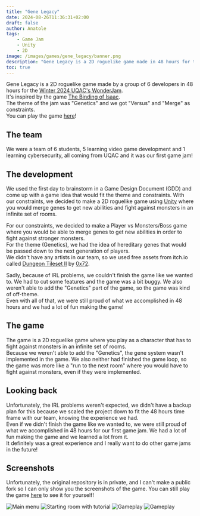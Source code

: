 ```yaml
---
title: "Gene Legacy"
date: 2024-08-26T11:36:31+02:00
draft: false
author: Anatole
tags:
    - Game Jam
    - Unity
    - 2D
image: /images/games/gene_legacy/banner.png
description: "Gene Legacy is a 2D roguelike game made in 48 hours for the Winter 2024 UQAC's WonderJam."
toc: true
---
```


Gene Legacy is a 2D roguelike game made by a group of 6 developers in 48 hours for the [Winter 2024 UQAC's WonderJam](https://itch.io/jam/wonderjam-uqac-h24).<br>
It's inspired by the game [The Binding of Isaac](https://store.steampowered.com/app/113200/The_Binding_of_Isaac/).<br>
The theme of the jam was "Genetics" and we got "Versus" and "Merge" as constraints. <br>
You can play the game [here](https://okane-e.itch.io/gene-legacy)!

## The team

We were a team of 6 students, 5 learning video game development and 1 learning cybersecurity, all coming from UQAC and it was our first game jam!<br>

## The development
We used the first day to brainstorm in a Game Design Document (GDD) and come up with a game idea that would fit the theme and constraints. With our constraints, we decided to make a 2D roguelike game using [Unity](https://unity.com) where you would merge genes to get new abilities and fight against monsters in an infinite set of rooms. <br>

For our constraints, we decided to make a Player vs Monsters/Boss game where you would be able to merge genes to get new abilities in order to fight against stronger monsters. <br>
For the theme (Genetics), we had the idea of hereditary genes that would be passed down to the next generation of players. <br>
We didn't have any artists in our team, so we used free assets from itch.io called [Dungeon Tileset II](https://0x72.itch.io/dungeontileset-ii) by [0x72](https://0x72.itch.io). <br>

Sadly, because of IRL problems, we couldn't finish the game like we wanted to. We had to cut some features and the game was a bit buggy. We also weren't able to add the "Genetics" part of the game, so the game was kind of off-theme. <br>
Even with all of that, we were still proud of what we accomplished in 48 hours and we had a lot of fun making the game! <br>

## The game

The game is a 2D roguelike game where you play as a character that has to fight against monsters in an infinite set of rooms. <br>
Because we weren't able to add the "Genetics", the gene system wasn't implemented in the game. We also neither had finished the game loop, so the game was more like a "run to the next room" where you would have to fight against monsters, even if they were implemented. <br>

## Looking back

Unfortunately, the IRL problems weren't expected, we didn't have a backup plan for this because we scaled the project down to fit the 48 hours time frame with our team, knowing the experience we had. <br>
Even if we didn't finish the game like we wanted to, we were still proud of what we accomplished in 48 hours for our first game jam. We had a lot of fun making the game and we learned a lot from it. <br>
It definitely was a great experience and I really want to do other game jams in the future! <br>

## Screenshots
Unfortunately, the original repository is in private, and I can't make a public fork so I can only show you the screenshots of the game.
You can still play the game [here](https://okane-e.itch.io/gene-legacy) to see it for yourself! <br>

![Main menu](/images/games/gene_legacy/screen1.png)
![Starting room with tutorial](/images/games/gene_legacy/screen2.png)
![Gameplay](/images/games/gene_legacy/screen3.png)
![Gameplay](/images/games/gene_legacy/screen4.png)